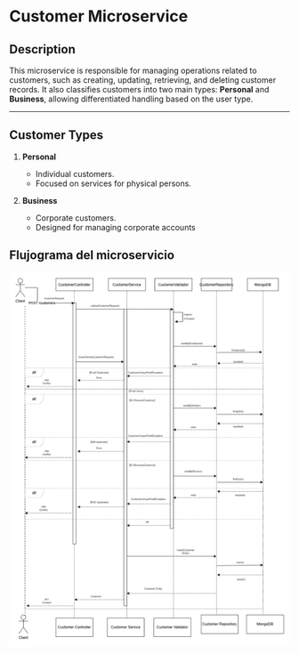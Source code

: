 # Customer Microservice

## Description
This microservice is responsible for managing operations related to customers, such as creating, updating, retrieving, and deleting customer records. It also classifies customers into two main types: **Personal** and **Business**, allowing differentiated handling based on the user type.

---

## Customer Types
1. **Personal**
    - Individual customers.
    - Focused on services for physical persons.

2. **Business**
    - Corporate customers.
    - Designed for managing corporate accounts

## Flujograma del microservicio

![img.png](img.png)
